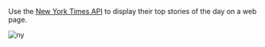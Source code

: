 Use the [New York Times API](https://developer.nytimes.com/) to display their top stories of the day on a web page.

![ny](https://user-images.githubusercontent.com/44428775/98378162-f4fd3800-2045-11eb-8124-572b3dd9a428.gif)